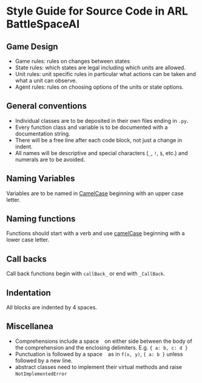 # Style Guide for Source Code in ARL BattleSpaceAI

## Game Design
 - Game rules: rules on changes between states
 - State rules: which states are legal including which units are allowed.
 - Unit rules: unit specific rules in particular what actions can be taken and what a unit can observe.
 - Agent rules: rules on choosing options of the units or state options.

## General conventions

 - Individual classes are to be deposited in their own files ending in `.py`.
 - Every function class and variable is to be documented with a documentation string.
 - There will be a free line after each code block, not just a change in indent.
 - All names will be descriptive and special characters (`_`, `!`, `$`, etc.)  and numerals are to be avoided.

## Naming Variables

Variables are to be named in [CamelCase](https://en.wikipedia.org/wiki/Camel_case) beginning with an upper case letter.

## Naming functions

Functions should start with a verb and use [camelCase](https://en.wikipedia.org/wiki/Camel_case) beginning with a lower case letter.

## Call backs

Call back functions begin with `callBack_` or end with `_CallBack`.

## Indentation

All blocks are indented by 4 spaces.

## Miscellanea
- Comprehensions include a space ` ` on either side between the body of the comprehension and the enclosing delimiters. E.g. `{ a: b, c: d }`
- Punctuation is followed by a space ` ` as in `f(x, y)`, `{ a: b }` unless followed by a new line.
- abstract classes need to implement their virtual methods and raise `NotImplementedError`
